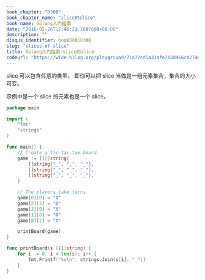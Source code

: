 ```yaml
---
book_chapter: "0308"
book_chapter_name: "slice的slice"
book_name: Golang入门指南
date: "2016-02-26T17:46:23.7687608+08:00"
description: ""
disqus_identifier: book00010308
slug: "slices-of-slice"
title: Golang入门指南-slice的slice
codeurl: "https://wide.b3log.org/playground/71a72cd5a31afe7b3d466cb2740467be.go"
---
```


slice 可以包含任意的类型。 即你可以把 slice 当做是一组元素集合，集合的大小可变。

示例中是一个 slice 的元素也是一个 slice。

```go
package main

import (
	"fmt"
	"strings"
)

func main() {
	// Create a tic-tac-toe board.
	game := [][]string{
		[]string{"_", "_", "_"},
		[]string{"_", "_", "_"},
		[]string{"_", "_", "_"},
	}

	// The players take turns.
	game[0][0] = "X"
	game[2][2] = "O"
	game[2][0] = "X"
	game[1][0] = "O"
	game[0][2] = "X"

	printBoard(game)
}

func printBoard(s [][]string) {
	for i := 0; i < len(s); i++ {
		fmt.Printf("%s\n", strings.Join(s[i], " "))
	}
}

```

